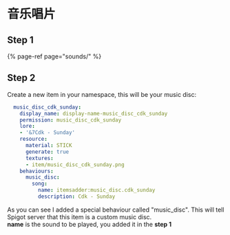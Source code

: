 # 音乐唱片

## Step 1

{% page-ref page="sounds/" %}

## Step 2

Create a new item in your namespace, this will be your music disc:

```yaml
  music_disc_cdk_sunday:
    display_name: display-name-music_disc_cdk_sunday
    permission: music_disc_cdk_sunday
    lore:
    - '&7Cdk - Sunday'
    resource:
      material: STICK
      generate: true
      textures:
      - item/music_disc_cdk_sunday.png
    behaviours:
      music_disc:
        song:
          name: itemsadder:music_disc.cdk_sunday
          description: Cdk - Sunday
```

As you can see I added a special behaviour called "music\_disc". This will tell Spigot server that this item is a custom music disc.  
**name** is the sound to be played, you added it in the **step 1**


